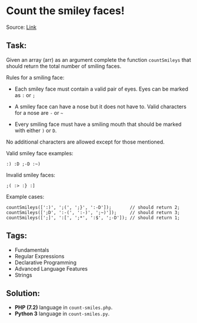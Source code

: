 # Count the smiley faces!

Source: [Link](https://www.codewars.com/kata/count-the-smiley-faces/php)

## Task:

Given an array (arr) as an argument complete the function `countSmileys` that should return the total number
of smiling faces.

Rules for a smiling face:

* Each smiley face must contain a valid pair of eyes. Eyes can be marked as `:` or `;`

* A smiley face can have a nose but it does not have to. Valid characters for a nose are `-` or `~`

* Every smiling face must have a smiling mouth that should be marked with either `)` or `D`.

No additional characters are allowed except for those mentioned.

Valid smiley face examples:

`:) :D ;-D :~)`

Invalid smiley faces:

`;( :> :} :]`

Example cases:

```
countSmileys([':)', ';(', ';}', ':-D']);       // should return 2;
countSmileys([';D', ':-(', ':-)', ';~)']);     // should return 3;
countSmileys([';]', ':[', ';*', ':$', ';-D']); // should return 1;
```

## Tags:

* Fundamentals
* Regular Expressions
* Declarative Programming
* Advanced Language Features
* Strings

## Solution:

* **PHP (7.2)** language in `count-smiles.php`.
* **Python 3** language in `count-smiles.py`.